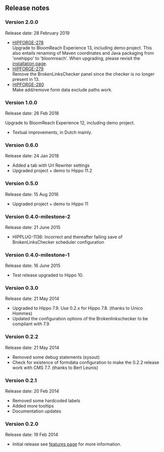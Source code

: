<!--
  Copyright 2013-2019 BloomReach Inc. (https://www.bloomreach.com)

  Licensed under the Apache License, Version 2.0 (the "License");
  you may not use this file except in compliance with the License.
  You may obtain a copy of the License at

   http://www.apache.org/licenses/LICENSE-2.0

  Unless required by applicable law or agreed to in writing, software
  distributed under the License is distributed on an "AS IS" BASIS,
  WITHOUT WARRANTIES OR CONDITIONS OF ANY KIND, either express or implied.
  See the License for the specific language governing permissions and
  limitations under the License.
  -->

## Release notes

### Version 2.0.0 
Release date: 28 February 2019

+ [HIPFORGE-278](https://issues.onehippo.com/browse/HIPFORGE-278)<br/> 
  Upgrade to BloomReach Experience 13, including demo project. 
  This also entails renaming of Maven coordinates and Java packaging from 'onehippo' to 'bloomreach'. 
  When upgrading, please revisit the [installation page](install.html).
+ [HIPFORGE-279](https://issues.onehippo.com/browse/HIPFORGE-279)<br/>
  Remove the BrokenLinksChecker panel since the checker is no longer present in 13.
+ [HIPFORGE-280](https://issues.onehippo.com/browse/HIPFORGE-280)<br/>
  Make add/remove form data exclude paths work.


### Version 1.0.0 
Release date: 26 Feb 2018

  Upgrade to BloomReach Experience 12, including demo project. 
+ Textual improvements, in Dutch mainly.

### Version 0.6.0 
Release date: 24 Jan 2018

+ Added a tab with Url Rewriter settings
+ Upgraded project + demo to Hippo 11.2

### Version 0.5.0 
Release date: 15 Aug 2016

+ Upgraded project + demo to Hippo 11

### Version 0.4.0-milestone-2 
Release date: 21 June 2015

+ HIPPLUG-1136: Incorrect and thereafter failing save of BrokenLinksChecker scheduler configuration

### Version 0.4.0-milestone-1 
Release date: 16 June 2015

+ Test release upgraded to Hippo 10.

### Version 0.3.0 
Release date: 21 May 2014

+ Upgraded to Hippo 7.9. Use 0.2.x for Hippo 7.8. (thanks to Unico Hommes)
+ Updated the configuration options of the Brokenlinkschecker to be compliant with 7.9

### Version 0.2.2
Release date: 21 May 2014

+ Removed some debug statements (sysout)
+ Check for existence of formdata configuration to make the 0.2.2 release work with CMS 7.7. (thanks to Bert Leunis)

### Version 0.2.1
Release date: 20 Feb 2014

+ Removed some hardcoded labels
+ Added more tooltips
+ Documentation updates

### Version 0.2.0
Release date: 19 Feb 2014

+ Initial release see [features page](features.html) for more information.
